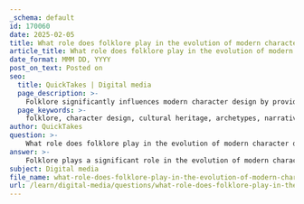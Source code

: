 ```yaml
---
_schema: default
id: 170060
date: 2025-02-05
title: What role does folklore play in the evolution of modern character design?
article_title: What role does folklore play in the evolution of modern character design?
date_format: MMM DD, YYYY
post_on_text: Posted on
seo:
  title: QuickTakes | Digital media
  page_description: >-
    Folklore significantly influences modern character design by providing cultural narratives, archetypes, and motifs, enhancing character depth and relatability, while allowing for adaptation and social commentary.
  page_keywords: >-
    folklore, character design, cultural heritage, archetypes, narrative, symbolism, adaptation, social commentary, visual identity, storytelling
author: QuickTakes
question: >-
    What role does folklore play in the evolution of modern character design?
answer: >-
    Folklore plays a significant role in the evolution of modern character design by providing a rich source of narratives, archetypes, and cultural motifs that resonate with audiences. Here are several key aspects of how folklore influences contemporary character design:\n\n1. **Cultural Heritage and Identity**: Folklore embodies the cultural heritage of communities, offering designers a way to connect characters to specific cultural identities. This connection can enhance the relatability and depth of characters, making them more meaningful to audiences who share or appreciate that heritage.\n\n2. **Archetypes and Themes**: Many characters in folklore represent universal archetypes, such as the hero, the trickster, or the wise old man. These archetypes are easily recognizable and can be adapted in modern character design to create relatable and multidimensional characters. For example, the trickster archetype is evident in characters like Loki from the Marvel Cinematic Universe, who embodies intelligence and mischief, drawing from traditional folklore.\n\n3. **Narrative Depth**: Folklore often contains rich narratives that explore fundamental human experiences, such as love, loss, courage, and betrayal. By incorporating these themes into character design, creators can develop characters that resonate on a deeper emotional level with audiences. This connection can enhance storytelling and visual storytelling through characters.\n\n4. **Symbolism and Motifs**: Folklore provides a wealth of symbolic motifs that can be visually represented in character design. These symbols can convey complex ideas and emotions, enriching the character's visual identity. For instance, specific colors, patterns, or accessories may be drawn from folklore to signify particular traits or backgrounds.\n\n5. **Adaptation and Reinterpretation**: Modern media often adapts and reinterprets folklore, allowing for the evolution of characters while maintaining their core essence. This process keeps folklore relevant and allows for the introduction of new perspectives and creative elements, which can inspire contemporary character designs.\n\n6. **Social Commentary**: Folklore can also serve as a vehicle for social commentary, addressing modern social concerns through the lens of traditional stories. This dynamic aspect of folklore allows character designers to engage with contemporary issues while drawing on historical narratives.\n\nIn summary, folklore significantly influences modern character design by providing a foundation of cultural identity, archetypal themes, narrative depth, and symbolic richness. By tapping into these elements, designers can create characters that are not only visually appealing but also resonate with audiences on multiple levels, ensuring their relevance in contemporary storytelling.
subject: Digital media
file_name: what-role-does-folklore-play-in-the-evolution-of-modern-character-design.md
url: /learn/digital-media/questions/what-role-does-folklore-play-in-the-evolution-of-modern-character-design
---
```


&nbsp;